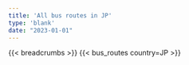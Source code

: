 ```yaml
---
title: 'All bus routes in JP'
type: 'blank'
date: "2023-01-01"
---
```


{{< breadcrumbs >}}
{{< bus_routes country=JP >}}

